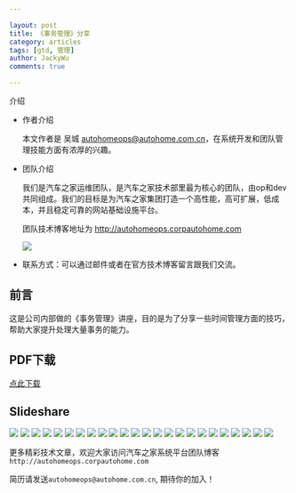 ```yaml
---

layout: post   
title: 《事务管理》分享   
category: articles  
tags: [gtd, 管理]  
author: JackyWu  
comments: true  

---
```


介绍

- 作者介绍

    本文作者是 吴城 <autohomeops@autohome.com.cn>，在系统开发和团队管理技能方面有浓厚的兴趣。

- 团队介绍

    我们是汽车之家运维团队，是汽车之家技术部里最为核心的团队，由op和dev共同组成。我们的目标是为汽车之家集团打造一个高性能，高可扩展，低成本，并且稳定可靠的网站基础设施平台。
     
    团队技术博客地址为 <http://autohomeops.corpautohome.com>
     
    ![](/images/cli_200px.png)

- 联系方式：可以通过邮件或者在官方技术博客留言跟我们交流。

## 前言

这是公司内部做的《事务管理》讲座，目的是为了分享一些时间管理方面的技巧，帮助大家提升处理大量事务的能力。

## PDF下载

[点此下载](/downloads/gtd_share/事务管理.pdf)

## Slideshare

![](/images/gtd_share/事务管理.001.jpeg)
![](/images/gtd_share/事务管理.002.jpeg)
![](/images/gtd_share/事务管理.003.jpeg)
![](/images/gtd_share/事务管理.004.jpeg)
![](/images/gtd_share/事务管理.005.jpeg)
![](/images/gtd_share/事务管理.006.jpeg)
![](/images/gtd_share/事务管理.007.jpeg)
![](/images/gtd_share/事务管理.008.jpeg)
![](/images/gtd_share/事务管理.009.jpeg)
![](/images/gtd_share/事务管理.010.jpeg)
![](/images/gtd_share/事务管理.011.jpeg)
![](/images/gtd_share/事务管理.012.jpeg)
![](/images/gtd_share/事务管理.013.jpeg)
![](/images/gtd_share/事务管理.014.jpeg)
![](/images/gtd_share/事务管理.015.jpeg)
![](/images/gtd_share/事务管理.016.jpeg)
![](/images/gtd_share/事务管理.017.jpeg)
![](/images/gtd_share/事务管理.018.jpeg)
![](/images/gtd_share/事务管理.019.jpeg)
![](/images/gtd_share/事务管理.020.jpeg)
![](/images/gtd_share/事务管理.021.jpeg)
![](/images/gtd_share/事务管理.022.jpeg)
![](/images/gtd_share/事务管理.023.jpeg)
![](/images/gtd_share/事务管理.024.jpeg)

更多精彩技术文章，欢迎大家访问汽车之家系统平台团队博客`http://autohomeops.corpautohome.com`

简历请发送`autohomeops@autohome.com.cn`, 期待你的加入！